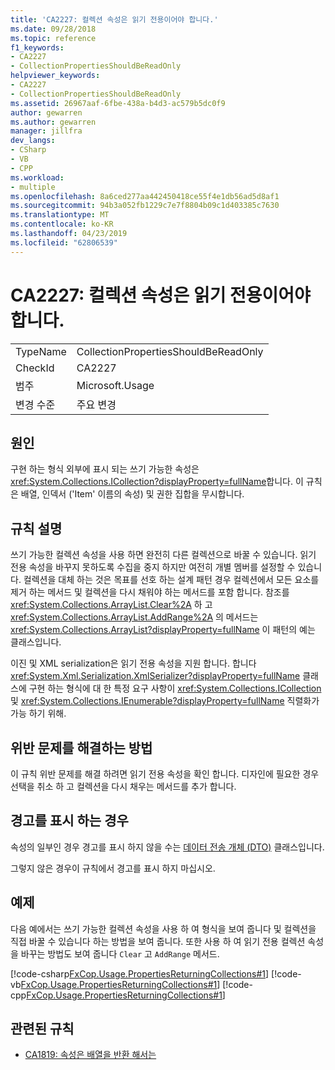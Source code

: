 ```yaml
---
title: 'CA2227: 컬렉션 속성은 읽기 전용이어야 합니다.'
ms.date: 09/28/2018
ms.topic: reference
f1_keywords:
- CA2227
- CollectionPropertiesShouldBeReadOnly
helpviewer_keywords:
- CA2227
- CollectionPropertiesShouldBeReadOnly
ms.assetid: 26967aaf-6fbe-438a-b4d3-ac579b5dc0f9
author: gewarren
ms.author: gewarren
manager: jillfra
dev_langs:
- CSharp
- VB
- CPP
ms.workload:
- multiple
ms.openlocfilehash: 8a6ced277aa442450418ce55f4e1db56ad5d8af1
ms.sourcegitcommit: 94b3a052fb1229c7e7f8804b09c1d403385c7630
ms.translationtype: MT
ms.contentlocale: ko-KR
ms.lasthandoff: 04/23/2019
ms.locfileid: "62806539"
---
```

# <a name="ca2227-collection-properties-should-be-read-only"></a>CA2227: 컬렉션 속성은 읽기 전용이어야 합니다.

|||
|-|-|
|TypeName|CollectionPropertiesShouldBeReadOnly|
|CheckId|CA2227|
|범주|Microsoft.Usage|
|변경 수준|주요 변경|

## <a name="cause"></a>원인

구현 하는 형식 외부에 표시 되는 쓰기 가능한 속성은 <xref:System.Collections.ICollection?displayProperty=fullName>합니다. 이 규칙은 배열, 인덱서 ('Item' 이름의 속성) 및 권한 집합을 무시합니다.

## <a name="rule-description"></a>규칙 설명

쓰기 가능한 컬렉션 속성을 사용 하면 완전히 다른 컬렉션으로 바꿀 수 있습니다. 읽기 전용 속성을 바꾸지 못하도록 수집을 중지 하지만 여전히 개별 멤버를 설정할 수 있습니다. 컬렉션을 대체 하는 것은 목표를 선호 하는 설계 패턴 경우 컬렉션에서 모든 요소를 제거 하는 메서드 및 컬렉션을 다시 채워야 하는 메서드를 포함 합니다. 참조를 <xref:System.Collections.ArrayList.Clear%2A> 하 고 <xref:System.Collections.ArrayList.AddRange%2A> 의 메서드는 <xref:System.Collections.ArrayList?displayProperty=fullName> 이 패턴의 예는 클래스입니다.

이진 및 XML serialization은 읽기 전용 속성을 지원 합니다. 합니다 <xref:System.Xml.Serialization.XmlSerializer?displayProperty=fullName> 클래스에 구현 하는 형식에 대 한 특정 요구 사항이 <xref:System.Collections.ICollection> 및 <xref:System.Collections.IEnumerable?displayProperty=fullName> 직렬화가 가능 하기 위해.

## <a name="how-to-fix-violations"></a>위반 문제를 해결하는 방법

이 규칙 위반 문제를 해결 하려면 읽기 전용 속성을 확인 합니다. 디자인에 필요한 경우 선택을 취소 하 고 컬렉션을 다시 채우는 메서드를 추가 합니다.

## <a name="when-to-suppress-warnings"></a>경고를 표시 하는 경우

속성의 일부인 경우 경고를 표시 하지 않을 수는 [데이터 전송 개체 (DTO)](/previous-versions/msp-n-p/ff649585(v=pandp.10)) 클래스입니다.

그렇지 않은 경우이 규칙에서 경고를 표시 하지 마십시오.

## <a name="example"></a>예제

다음 예에서는 쓰기 가능한 컬렉션 속성을 사용 하 여 형식을 보여 줍니다 및 컬렉션을 직접 바꿀 수 있습니다 하는 방법을 보여 줍니다. 또한 사용 하 여 읽기 전용 컬렉션 속성을 바꾸는 방법도 보여 줍니다 `Clear` 고 `AddRange` 메서드.

[!code-csharp[FxCop.Usage.PropertiesReturningCollections#1](../code-quality/codesnippet/CSharp/ca2227-collection-properties-should-be-read-only_1.cs)]
[!code-vb[FxCop.Usage.PropertiesReturningCollections#1](../code-quality/codesnippet/VisualBasic/ca2227-collection-properties-should-be-read-only_1.vb)]
[!code-cpp[FxCop.Usage.PropertiesReturningCollections#1](../code-quality/codesnippet/CPP/ca2227-collection-properties-should-be-read-only_1.cpp)]

## <a name="related-rules"></a>관련된 규칙

- [CA1819: 속성은 배열을 반환 해서는](../code-quality/ca1819-properties-should-not-return-arrays.md)